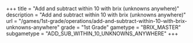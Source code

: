 +++
title = "Add and subtract within 10 with brix (unknowns anywhere)"
description = "Add and subtract within 10 with brix (unknowns anywhere)"
url = "/games/1st-grade/operations/add-and-subtract-within-10-with-brix-unknowns-anywhere"
grade = "1st Grade"
gametype = "BRIX_MASTER"
subgametype = "ADD_SUB_WITHIN_10_UNKNOWNS_ANYWHERE"
+++